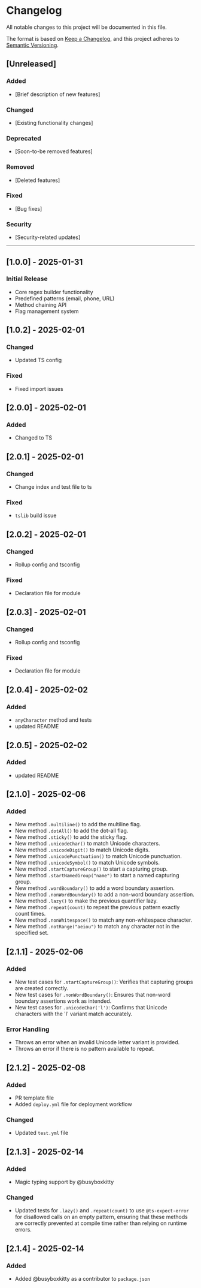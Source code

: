 # Changelog

All notable changes to this project will be documented in this file.

The format is based on [Keep a Changelog](https://keepachangelog.com/en/1.0.0/),
and this project adheres to [Semantic Versioning](https://semver.org/spec/v2.0.0.html).

## [Unreleased]

### Added

- [Brief description of new features]

### Changed

- [Existing functionality changes]

### Deprecated

- [Soon-to-be removed features]

### Removed

- [Deleted features]

### Fixed

- [Bug fixes]

### Security

- [Security-related updates]

---

## [1.0.0] - 2025-01-31

### Initial Release

- Core regex builder functionality
- Predefined patterns (email, phone, URL)
- Method chaining API
- Flag management system

## [1.0.2] - 2025-02-01

### Changed

- Updated TS config

### Fixed

- Fixed import issues

## [2.0.0] - 2025-02-01

### Added

- Changed to TS

## [2.0.1] - 2025-02-01

### Changed

- Change index and test file to ts

### Fixed

- `tslib` build issue

## [2.0.2] - 2025-02-01

### Changed

- Rollup config and tsconfig

### Fixed

- Declaration file for module

## [2.0.3] - 2025-02-01

### Changed

- Rollup config and tsconfig

### Fixed

- Declaration file for module

## [2.0.4] - 2025-02-02

### Added

- `anyCharacter` method and tests
- updated README

## [2.0.5] - 2025-02-02

### Added

- updated README

## [2.1.0] - 2025-02-06

### Added

- New method `.multiline()` to add the multiline flag.
- New method `.dotAll()` to add the dot-all flag.
- New method `.sticky()` to add the sticky flag.
- New method `.unicodeChar()` to match Unicode characters.
- New method `.unicodeDigit()` to match Unicode digits.
- New method `.unicodePunctuation()` to match Unicode punctuation.
- New method `.unicodeSymbol()` to match Unicode symbols.
- New method `.startCaptureGroup()` to start a capturing group.
- New method `.startNamedGroup("name")` to start a named capturing group.
- New method `.wordBoundary()` to add a word boundary assertion.
- New method `.nonWordBoundary()` to add a non-word boundary assertion.
- New method `.lazy()` to make the previous quantifier lazy.
- New method `.repeat(count)` to repeat the previous pattern exactly count times.
- New method `.nonWhitespace()` to match any non-whitespace character.
- New method `.notRange("aeiou")` to match any character not in the specified set.

## [2.1.1] - 2025-02-06

### Added

- New test cases for `.startCaptureGroup()`: Verifies that capturing groups are created correctly.
- New test cases for `.nonWordBoundary()`: Ensures that non-word boundary assertions work as intended.
- New test cases for `.unicodeChar('l')`: Confirms that Unicode characters with the 'l' variant match accurately.

### Error Handling

- Throws an error when an invalid Unicode letter variant is provided.
- Throws an error if there is no pattern available to repeat.

## [2.1.2] - 2025-02-08

### Added

- PR template file
- Added `deploy.yml` file for deployment workflow

### Changed

- Updated `test.yml` file

## [2.1.3] - 2025-02-14

### Added

- Magic typing support by @busyboxkitty

### Changed

- Updated tests for `.lazy()` and `.repeat(count)` to use `@ts-expect-error` for disallowed calls on an empty pattern, ensuring that these methods are correctly prevented at compile time rather than relying on runtime errors.

## [2.1.4] - 2025-02-14

### Added

- Added @busyboxkitty as a contributor to `package.json`
